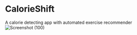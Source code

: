 # CalorieShift
A calorie detecting app with automated exercise recommender
![Screenshot (100)](https://github.com/snahanku/CalorieShift/assets/91967115/5f4d03c2-34a5-482d-8ce5-04cd59166e36)
